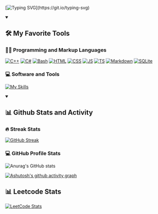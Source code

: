 
[![Typing SVG](https://readme-typing-svg.demolab.com?font=Fira+Code&pause=1000&color=F7110E&center=true&vCenter=true&width=435&lines=Hello+there...)](https://git.io/typing-svg)

<details open> 
  <summary><h2>🛠️ My Favorite Tools</h2></summary>
  <!-- Some badges are from https://github.com/Ileriayo/markdown-badges -->

  <h3>👨‍💻 Programming and Markup Languages</h3>

  <p>
<!--       <a href="https://github.com/search?q=user%3ATyomaVader+language%3Aassembly"><img alt="Assembly" src="https://custom-icon-badges.demolab.com/badge/Assembly-525252.svg?logo=asm-hex&logoColor=white"></a>
      <a href="https://github.com/search?q=user%3ATyomaVader+language%3Acpp"><img alt="C++" src="https://custom-icon-badges.demolab.com/badge/C++-9C033A.svg?logo=cpp2&logoColor=white"></a>
      <a href="https://github.com/search?q=user%3ATyomaVader+language%3Acsharp"><img alt="C#" src="https://custom-icon-badges.demolab.com/badge/C%23-68217A.svg?logo=cs2&logoColor=white"></a>
      <a href="https://github.com/search?q=user%3ATyomaVader+language%3Ahtml"><img alt="HTML" src="https://img.shields.io/badge/HTML-E34F26.svg?logo=html5&logoColor=white"></a>
      <a href="https://github.com/search?q=user%3ATyomaVader+language%3Acss"><img alt="CSS" src="https://img.shields.io/badge/CSS-1572B6.svg?logo=css3&logoColor=white"></a>
      <a href="https://github.com/search?q=user%3ATyomaVader+language%3Ajavascript"><img alt="JavaScript" src="https://img.shields.io/badge/JavaScript-F7DF1E.svg?logo=javascript&logoColor=black"></a>
      <a href="https://github.com/search?q=user%3ATyomaVader+language%3Ajavascript"><img alt="Node.js" src="https://img.shields.io/badge/Node.js-43853D.svg?logo=node.js&logoColor=white"></a>
      <a href="https://github.com/search?q=user%3ATyomaVader+language%3AtypeScript"><img alt="TypeScript" src="https://img.shields.io/badge/TypeScript-007ACC.svg?logo=typescript&logoColor=white"></a>
      <a href="https://github.com/search?q=user%3ATyomaVader+language%3Asql"><img alt="SQL" src="https://custom-icon-badges.demolab.com/badge/SQL-025E8C.svg?logo=database&logoColor=white"></a>
      <a href="https://github.com/search?q=user%3ATyomaVader+language%3Amarkdown"><img alt="Markdown" src="https://img.shields.io/badge/Markdown-000000.svg?logo=markdown&logoColor=white"></a> -->
    
  [![C++](https://skillicons.dev/icons?i=cpp)](https://github.com/search?q=user%3ATyomaVader+language%3Acpp)
  [![C#](https://skillicons.dev/icons?i=cs)](https://github.com/search?q=user%3ATyomaVader+language%3Acsharp)
  [![Bash](https://skillicons.dev/icons?i=bash)](https://github.com/search?q=user%3ATyomaVader+language%3Abash)
  [![HTML](https://skillicons.dev/icons?i=html)](https://github.com/search?q=user%3ATyomaVader+language%3Ahtml)
  [![CSS](https://skillicons.dev/icons?i=css)](https://github.com/search?q=user%3ATyomaVader+language%3Acss)
  [![JS](https://skillicons.dev/icons?i=js)](https://github.com/search?q=user%3ATyomaVader+language%3AJavaScript)
  [![TS](https://skillicons.dev/icons?i=ts)](https://github.com/search?q=user%3ATyomaVader+language%3ATypeScript)
  [![Markdown](https://skillicons.dev/icons?i=md)](https://github.com/search?q=user%3ATyomaVader+language%3AMarkdown)
  [![SQLite](https://skillicons.dev/icons?i=sqlite)](https://github.com/search?q=user%3ATyomaVader+language%3Asqlite)
  </p>

  <h3>💻 Software and Tools</h3>

  <p>
<!--       <a href="#"><img alt="Visual Studio Code" src="https://img.shields.io/badge/Visual%20Studio%20Code-0078d7.svg?logo=visual-studio-code&logoColor=white"></a>
      <a href="#"><img alt="Discord" src="https://img.shields.io/badge/-Discord-5865F2.svg?logo=discord&logoColor=white"></a>
      <a href="#"><img alt="Git" src="https://img.shields.io/badge/Git-F05033.svg?logo=git&logoColor=white"></a>
      <a href="#"><img alt="Inkscape" src="https://img.shields.io/badge/Inkscape-000000?logo=Inkscape&logoColor=white"></a>
      <a href="#"><img alt="OBS Studio" src="https://img.shields.io/badge/-OBS-302E31?logo=obs-studio&logoColor=white"></a>
      <a href="#"><img alt="Stack Overflow" src="https://img.shields.io/badge/-Stack%20Overflow-FE7A16?logo=stack-overflow&logoColor=white"></a>
      <a href="#"><img alt="Audacity" src="https://img.shields.io/badge/-Audacity-0000CC?logo=audacity&logoColor=white"></a> -->

  [![My Skills](https://skillicons.dev/icons?i=git,linux,vscode,unreal,unity,blender,cmake,stackoverflow,qt,svg&perline=5)]()
</p>
      
  </p>
</details>

<details open> 
  <summary><h2>📊 Github Stats and Activity</h2></summary>

  <h3>🔥 Streak Stats</h3>

  <!-- GitHub Readme Streak Stats - https://github.com/DenverCoder1/github-readme-streak-stats -->
  [![GitHub Streak](https://streak-stats.demolab.com?user=TyomaVader&theme=highcontrast&hide_border=true&date_format=M%20j%5B%2C%20Y%5D)](https://git.io/streak-stats)

  <h3>💻 GitHub Profile Stats</h3>

  <!-- https://github.com/anuraghazra/github-readme-stats -->

  ![Anurag's GitHub stats](https://github-readme-stats.vercel.app/api?username=TyomaVader&show_icons=true&count_private=true&theme=highcontrast)
  <br/>
  
  <!-- https://github.com/ashutosh00710/github-readme-activity-graph -->

  [![Ashutosh's github activity graph](https://github-readme-activity-graph.vercel.app/graph?username=TyomaVader&theme=high-contrast)](https://github.com/ashutosh00710/github-readme-activity-graph)

</details>

<h2>📊 Leetcode Stats</h2>

[![LeetCode Stats](https://leetcard.jacoblin.cool/TyomaVader?theme=dark&font=Kreon)](https://leetcard.jacoblin.cool/TyomaVader?theme=dark&font=Kreon)
